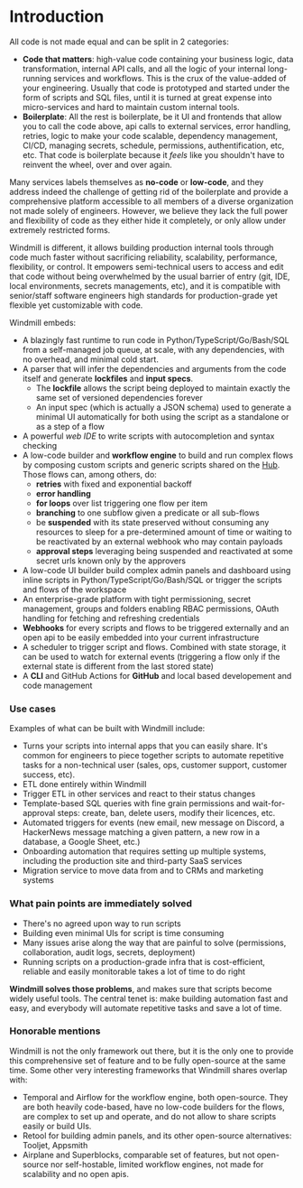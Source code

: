# Introduction

All code is not made equal and can be split in 2 categories:

- **Code that matters**: high-value code containing your business logic, data
  transformation, internal API calls, and all the logic of your internal
  long-running services and workflows. This is the crux of the value-added of
  your engineering. Usually that code is prototyped and started under the form
  of scripts and SQL files, until it is turned at great expense into
  micro-services and hard to maintain custom internal tools.
- **Boilerplate**: All the rest is boilerplate, be it UI and frontends that
  allow you to call the code above, api calls to external services, error
  handling, retries, logic to make your code scalable, dependency management,
  CI/CD, managing secrets, schedule, permissions, authentification, etc, etc.
  That code is boilerplate because it _feels_ like you shouldn't have to
  reinvent the wheel, over and over again.

Many services labels themselves as **no-code** or **low-code**, and they address
indeed the challenge of getting rid of the boilerplate and provide a
comprehensive platform accessible to all members of a diverse organization not
made solely of engineers. However, we believe they lack the full power and
flexibility of code as they either hide it completely, or only allow under
extremely restricted forms.

Windmill is different, it allows building production internal tools through code
much faster without sacrificing reliability, scalability, performance,
flexibility, or control. It empowers semi-technical users to access and edit
that code without being overwhelmed by the usual barrier of entry (git, IDE,
local environments, secrets managements, etc), and it is compatible with
senior/staff software engineers high standards for production-grade yet flexible
yet customizable with code.

Windmill embeds:

- A blazingly fast runtime to run code in Python/TypeScript/Go/Bash/SQL from a
  self-managed job queue, at scale, with any dependencies, with no overhead, and
  minimal cold start.
- A parser that will infer the dependencies and arguments from the code itself
  and generate **lockfiles** and **input specs**.
  - The **lockfile** allows the script being deployed to maintain exactly the
    same set of versioned dependencies forever
  - An input spec (which is actually a JSON schema) used to generate a minimal
    UI automatically for both using the script as a standalone or as a step of a
    flow
- A powerful _web IDE_ to write scripts with autocompletion and syntax checking
- A low-code builder and **workflow engine** to build and run complex flows by
  composing custom scripts and generic scripts shared on the
  [Hub](https://hub.windmill.dev). Those flows can, among others, do:
  - **retries** with fixed and exponential backoff
  - **error handling**
  - **for loops** over list triggering one flow per item
  - **branching** to one subflow given a predicate or all sub-flows
  - be **suspended** with its state preserved without consuming any resources to
    sleep for a pre-determined amount of time or waiting to be reactivated by an
    external webhook who may contain payloads
  - **approval steps** leveraging being suspended and reactivated at some secret
    urls known only by the approvers
- A low-code UI builder build complex admin panels and dashboard using inline
  scripts in Python/TypeScript/Go/Bash/SQL or trigger the scripts and flows of
  the workspace
- An enterprise-grade platform with tight permissioning, secret management,
  groups and folders enabling RBAC permissions, OAuth handling for fetching and
  refreshing credentials
- **Webhooks** for every scripts and flows to be triggered externally and an
  open api to be easily embedded into your current infrastructure
- A scheduler to trigger script and flows. Combined with state storage, it can
  be used to watch for external events (triggering a flow only if the external
  state is different from the last stored state)
- A **CLI** and GitHub Actions for **GitHub** and local based developement and
  code management

### Use cases

Examples of what can be built with Windmill include:

- Turns your scripts into internal apps that you can easily share. It's common
  for engineers to piece together scripts to automate repetitive tasks for a
  non-technical user (sales, ops, customer support, customer success, etc).
- ETL done entirely within Windmill
- Trigger ETL in other services and react to their status changes
- Template-based SQL queries with fine grain permissions and wait-for-approval
  steps: create, ban, delete users, modify their licences, etc.
- Automated triggers for events (new email, new message on Discord, a HackerNews
  message matching a given pattern, a new row in a database, a Google Sheet,
  etc.)
- Onboarding automation that requires setting up multiple systems, including the
  production site and third-party SaaS services
- Migration service to move data from and to CRMs and marketing systems

### What pain points are immediately solved

- There's no agreed upon way to run scripts
- Building even minimal UIs for script is time consuming
- Many issues arise along the way that are painful to solve (permissions,
  collaboration, audit logs, secrets, deployment)
- Running scripts on a production-grade infra that is cost-efficient, reliable
  and easily monitorable takes a lot of time to do right

**Windmill solves those problems**, and makes sure that scripts become widely
useful tools. The central tenet is: make building automation fast and easy, and
everybody will automate repetitive tasks and save a lot of time.

### Honorable mentions

Windmill is not the only framework out there, but it is the only one to provide
this comprehensive set of feature and to be fully open-source at the same time.
Some other very interesting frameworks that Windmill shares overlap with:

- Temporal and Airflow for the workflow engine, both open-source. They are both
  heavily code-based, have no low-code builders for the flows, are complex to
  set up and operate, and do not allow to share scripts easily or build UIs.
- Retool for building admin panels, and its other open-source alternatives:
  Tooljet, Appsmith
- Airplane and Superblocks, comparable set of features, but not open-source nor
  self-hostable, limited workflow engines, not made for scalability and no open
  apis.
